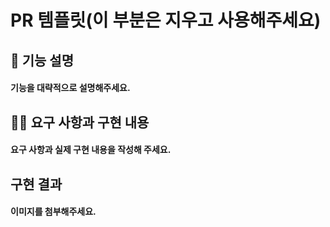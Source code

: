 # PR 템플릿(이 부분은 지우고 사용해주세요)

## 📌 기능 설명

#### 기능을 대략적으로 설명해주세요.

## 👩‍💻 요구 사항과 구현 내용

#### 요구 사항과 실제 구현 내용을 작성해 주세요.

## 구현 결과

#### 이미지를 첨부해주세요.
